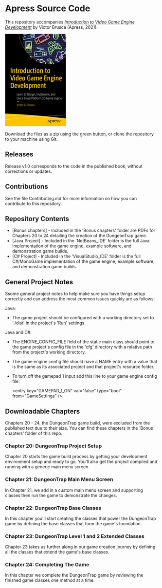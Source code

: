 # Apress Source Code

This repository accompanies [*Introduction to Video Game Engine Development*](https://www.apress.com/9781484270387) by Victor Brusca (Apress, 2021).

[comment]: #cover
![Cover image](9781484270387.jpg)

Download the files as a zip using the green button, or clone the repository to your machine using Git.

## Releases

Release v1.0 corresponds to the code in the published book, without corrections or updates.

## Contributions

See the file Contributing.md for more information on how you can contribute to this repository.

## Repository Contents
- [Bonus chapters] - Included in the 'Bonus chapters' folder are PDFs for Chapters 20 to 24 detailing the creation of the DungeonTrap game.
- [Java Project] - Included in the 'NetBeans_IDE' folder is the full Java implementation of the game engine, example software, and demonstration game builds.
- [C# Project] - Included in the 'VisualStudio_IDE' folder is the full C#/MonoGame implementation of the game engine, example software, and demonstration game builds.

## General Project Notes
Ssome general project notes to help make sure you have things setup correctly and can address the most common issues quickly are as follows:

Java:
- The game project should be configured with a working directory set to './dist' in the project's 'Run' settings.

Java and C#: 
- The ENGINE_CONFIG_FILE field of the static main class should point to the game project's config file in the 'cfg' directory with a relative path from the project's working directory.    
- The game engine config file should have a NAME entry with a value that is the same as its associated project and that project's resource folder.    
- To turn off the gamepad 1 input add this line to your game engine config file:
    
    &lt;entry key="GAMEPAD_1_ON" val="false" type="bool" from="GameSettings" /&gt;

## Downloadable Chapters
Chapters 20 - 24, the DungeonTrap game build, were excluded from the published text due to their size. You can find these chapters in the 'Bonus chapters' folder of this repo.

### Chapter 20: DungeonTrap Project Setup
Chapter 20 starts the game build process by getting your development environment setup and ready to go. You'll also get the project compiled and running with a generic main menu screen.

### Chapter 21: DungeonTrap Main Menu Screen
In Chapter 21, we add in a custom main menu screen and supporting classes then run the game to demonstrate the changes.

### Chapter 22: DungeonTrap Base Classes
In this chapter you'll start creating the classes that power the DungeonTrap game by defining the base classes that form the game's foundation.

### Chapter 23: DungeonTrap Level 1 and 2 Extended Classes
Chapter 23 takes us further along in our game creation journey by defining all the classes that extend the game's base classes.

### Chapter 24: Completing The Game
In this chapter we complete the DungeonTrap game by reviewing the finished game classes one method at a time.
